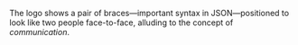 The logo shows a pair of braces—important syntax in JSON—positioned to look like two people face-to-face, alluding to the concept of _communication_.
